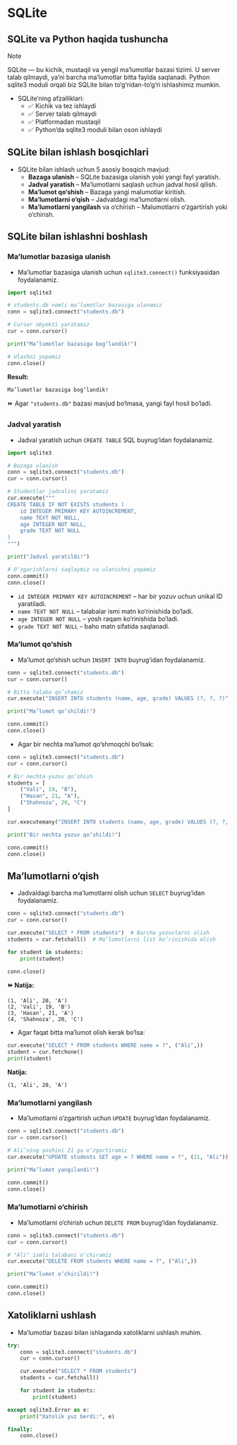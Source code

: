# SQLite

## SQLite va Python haqida tushuncha

> [!NOTE]
> SQLite — bu kichik, mustaqil va yengil ma’lumotlar bazasi tizimi. U server talab qilmaydi, ya’ni barcha ma’lumotlar bitta faylda saqlanadi. Python sqlite3 moduli orqali biz SQLite bilan to‘g‘ridan-to‘g‘ri ishlashimiz mumkin.

- SQLite’ning afzalliklari: 
  - ✅ Kichik va tez ishlaydi
  - ✅ Server talab qilmaydi
  - ✅ Platformadan mustaqil
  - ✅ Python’da sqlite3 moduli bilan oson ishlaydi

## SQLite bilan ishlash bosqichlari

- SQLite bilan ishlash uchun 5 asosiy bosqich mavjud:
  - **Bazaga ulanish** – SQLite bazasiga ulanish yoki yangi fayl yaratish.
  - **Jadval yaratish** – Ma’lumotlarni saqlash uchun jadval hosil qilish.
  - **Ma’lumot qo‘shish** – Bazaga yangi malumotlar kiritish.
  - **Ma’lumotlarni o‘qish** – Jadvaldagi ma’lumotlarni olish.
  - **Ma’lumotlarni yangilash** va o‘chirish – Malumotlarni o‘zgartirish yoki o‘chirish.


## SQLite bilan ishlashni boshlash

### Ma’lumotlar bazasiga ulanish

- Ma’lumotlar bazasiga ulanish uchun `sqlite3.connect()` funksiyasidan foydalanamiz.

```python
import sqlite3

# students.db nomli ma’lumotlar bazasiga ulanamiz
conn = sqlite3.connect("students.db")

# Cursor obyekti yaratamiz
cur = conn.cursor()

print("Ma’lumotlar bazasiga bog‘landik!")

# Ulashni yopamiz
conn.close()
```

**Result:**

```markdown
Ma’lumotlar bazasiga bog‘landik!
```
⏩ Agar `"students.db"` bazasi mavjud bo‘lmasa, yangi fayl hosil bo‘ladi.

### Jadval yaratish

- Jadval yaratish uchun `CREATE TABLE` SQL buyrug‘idan foydalanamiz.

```python
import sqlite3

# Bazaga ulanish
conn = sqlite3.connect("students.db")
cur = conn.cursor()

# Studentlar jadvalini yaratamiz
cur.execute("""
CREATE TABLE IF NOT EXISTS students (
    id INTEGER PRIMARY KEY AUTOINCREMENT,
    name TEXT NOT NULL,
    age INTEGER NOT NULL,
    grade TEXT NOT NULL
)
""")

print("Jadval yaratildi!")

# O‘zgarishlarni saqlaymiz va ulanishni yopamiz
conn.commit()
conn.close()
```

- `id INTEGER PRIMARY KEY AUTOINCREMENT` – har bir yozuv uchun unikal ID yaratiladi.
- `name TEXT NOT NULL` – talabalar ismi matn ko‘rinishida bo‘ladi.
- `age INTEGER NOT NULL` – yosh raqam ko‘rinishida bo‘ladi.
- `grade TEXT NOT NULL` – baho matn sifatida saqlanadi.

### Ma’lumot qo‘shish

- Ma’lumot qo‘shish uchun `INSERT INTO` buyrug‘idan foydalanamiz.

```python
conn = sqlite3.connect("students.db")
cur = conn.cursor()

# Bitta talaba qo‘shamiz
cur.execute("INSERT INTO students (name, age, grade) VALUES (?, ?, ?)", ("Ali", 20, "A"))

print("Ma’lumot qo‘shildi!")

conn.commit()
conn.close()
```

- Agar bir nechta ma’lumot qo‘shmoqchi bo‘lsak:

```python
conn = sqlite3.connect("students.db")
cur = conn.cursor()

# Bir nechta yozuv qo‘shish
students = [
    ("Vali", 19, "B"),
    ("Hasan", 21, "A"),
    ("Shahnoza", 20, "C")
]

cur.executemany("INSERT INTO students (name, age, grade) VALUES (?, ?, ?)", students)

print("Bir nechta yozuv qo‘shildi!")

conn.commit()
conn.close()
```

## Ma’lumotlarni o‘qish

- Jadvaldagi barcha ma’lumotlarni olish uchun `SELECT` buyrug‘idan foydalanamiz.

```python
conn = sqlite3.connect("students.db")
cur = conn.cursor()

cur.execute("SELECT * FROM students")  # Barcha yozuvlarni olish
students = cur.fetchall()  # Ma’lumotlarni list ko‘rinishida olish

for student in students:
    print(student)

conn.close()
```

**⏩ Natija:**

```shell
(1, 'Ali', 20, 'A')
(2, 'Vali', 19, 'B')
(3, 'Hasan', 21, 'A')
(4, 'Shahnoza', 20, 'C')
```

- Agar faqat bitta ma’lumot olish kerak bo‘lsa:

```python
cur.execute("SELECT * FROM students WHERE name = ?", ("Ali",))
student = cur.fetchone()
print(student)
```

**Natija:**

```shell
(1, 'Ali', 20, 'A')
```

### Ma’lumotlarni yangilash

- Ma’lumotlarni o‘zgartirish uchun `UPDATE` buyrug‘idan foydalanamiz.

```python
conn = sqlite3.connect("students.db")
cur = conn.cursor()

# Ali’ning yoshini 21 ga o‘zgartiramiz
cur.execute("UPDATE students SET age = ? WHERE name = ?", (21, "Ali"))

print("Ma’lumot yangilandi!")

conn.commit()
conn.close()
```

### Ma’lumotlarni o‘chirish

- Ma’lumotlarni o‘chirish uchun `DELETE FROM` buyrug‘idan foydalanamiz.

```python
conn = sqlite3.connect("students.db")
cur = conn.cursor()

# "Ali" ismli talabani o‘chiramiz
cur.execute("DELETE FROM students WHERE name = ?", ("Ali",))

print("Ma’lumot o‘chirildi!")

conn.commit()
conn.close()
```

## Xatoliklarni ushlash

- Ma’lumotlar bazasi bilan ishlaganda xatoliklarni ushlash muhim.

```python
try:
    conn = sqlite3.connect("students.db")
    cur = conn.cursor()

    cur.execute("SELECT * FROM students")
    students = cur.fetchall()

    for student in students:
        print(student)

except sqlite3.Error as e:
    print("Xatolik yuz berdi:", e)

finally:
    conn.close()
```